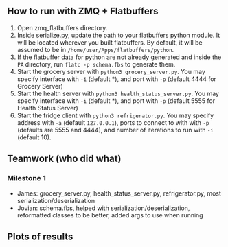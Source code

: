 ## How to run with ZMQ + Flatbuffers

1. Open zmq_flatbuffers directory.
2. Inside serialize.py, update the path to your flatbuffers python module. It will be located wherever you built flatbuffers. By default, it will be assumed to be in `/home/user/Apps/flatbuffers/python`.
3. If the flatbuffer data for python are not already generated and inside the `PA` directory, run `flatc -p schema.fbs` to generate them.
4. Start the grocery server with `python3 grocery_server.py`. You may specify interface with `-i` (default *), and port with `-p` (default 4444 for Grocery Server)
5. Start the health server with `python3 health_status_server.py`. You may specify interface with `-i` (default *), and port with `-p` (default 5555 for Health Status Server)
6. Start the fridge client with `python3 refrigerator.py`. You may specify address with `-a` (default `127.0.0.1`), ports to connect to with with `-p` (defaults are 5555 and 4444), and number of iterations to run with `-i` (default 10).

## Teamwork (who did what)

### Milestone 1
- James: grocery_server.py, health_status_server.py, refrigerator.py, most serialization/deserialization
- Jovian: schema.fbs, helped with serialization/deserialization, reformatted classes to be better, added args to use when running

## Plots of results


